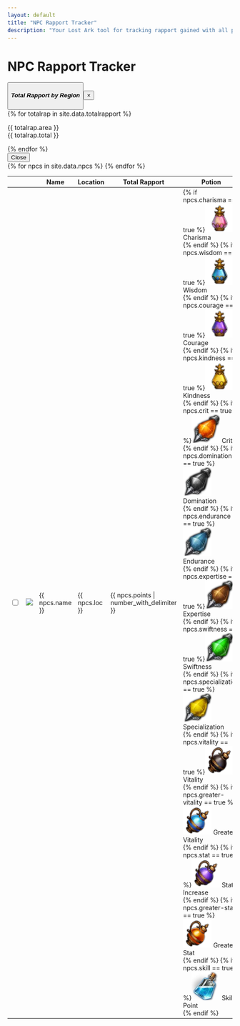 ```yaml
---
layout: default
title: "NPC Rapport Tracker"
description: "Your Lost Ark tool for tracking rapport gained with all possible NPCs. Find their location and sort by the fastest or longest ones to farm."
---
```


<h1>NPC Rapport Tracker</h1>

<div class="progressbar-container">
  <div class="progressbar-bar"></div>
  <div class="progressbar-label"></div>
</div>
<div class = "ready"></div>

<button type="button" class="btn btn-primary" data-toggle="modal" data-target="#totalRapport">
  
<div class="modal fade" id="totalRapport" tabindex="-1" role="dialog">
  <div class="modal-dialog modal-dialog-centered" role="document">
    <div class="modal-content">
      <div class="modal-header">
        <h5 class="modal-title" id="exampleModalLongTitle">Total Rapport by Region</h5>
        <button type="button" class="close" data-dismiss="modal" aria-label="Close">
          <span aria-hidden="true">&times;</span>
        </button>
      </div>
      <div class="modal-body">
{% for totalrap in site.data.totalrapport %}
<p class="break-inside: avoid;">{{ totalrap.area }}<br/>{{ totalrap.total }}</p>
{% endfor %}
      </div>
      <div class="modal-footer">
        <button type="button" class="btn btn-secondary" data-dismiss="modal">Close</button>
      </div>
    </div>
  </div>
</div>

<table id="sortRapport" class="display dt-responsive">
  <thead>
    <tr>
      <th class="no-sort"></th>
      <th class="npc-icon-column no-sort"></th>
      <th style="width: 150px;">Name</th>
      <th>Location</th>
      <th>Total Rapport</th>
      <th>Potion</th>
      <th>Unlock</th>
      <th>Collection</th>
      <th>Hire</th>
    </tr>
  </thead>
  <tbody>
    {% for npcs in site.data.npcs %}
      <tr>
        <td>
          <input type="checkbox" id="{{ npcs.id }}" class="box">
        </td>
        <td>
            <img class="npc-icon" src="/assets/img/npc/{{ npcs.icon }}" />
        </td>
        <td> 
          {{ npcs.name }}
        </td>        
        <td>
          {{ npcs.loc }}
        </td>
        <td>
          {{ npcs.points | number_with_delimiter }}
        </td>
        <td>
          {% if npcs.charisma == true %}<img class="lost-icon" src="/assets/img/icon/Charisma.png" /> Charisma<br />{% endif %}
          {% if npcs.wisdom == true %}<img class="lost-icon" src="/assets/img/icon/Wisdom.png" /> Wisdom<br />{% endif %}
          {% if npcs.courage == true %}<img class="lost-icon" src="/assets/img/icon/Courage.png" /> Courage<br />{% endif %}
          {% if npcs.kindness == true %}<img class="lost-icon" src="/assets/img/icon/Kindness.png" /> Kindness<br />{% endif %}
          {% if npcs.crit == true %}<img class="lost-icon" src="/assets/img/icon/Crit.png" /> Crit<br />{% endif %}
          {% if npcs.domination == true %}<img class="lost-icon" src="/assets/img/icon/Domination.png" /> Domination<br />{% endif %}
          {% if npcs.endurance == true %}<img class="lost-icon" src="/assets/img/icon/Endurance.png" /> Endurance<br />{% endif %}
          {% if npcs.expertise == true %}<img class="lost-icon" src="/assets/img/icon/Expertise.png" /> Expertise<br />{% endif %}
          {% if npcs.swiftness == true %}<img class="lost-icon" src="/assets/img/icon/Swiftness.png" /> Swiftness<br />{% endif %}
          {% if npcs.specialization == true %}<img class="lost-icon" src="/assets/img/icon/Specialization Increase.png" /> Specialization<br />{% endif %}
          {% if npcs.vitality == true %}<img class="lost-icon" src="/assets/img/icon/Vitality Increase.png" /> Vitality<br />{% endif %}
          {% if npcs.greater-vitality == true %}<img class="lost-icon" src="/assets/img/icon/Greater Vitality.png" /> Greater Vitality<br />{% endif %}
          {% if npcs.stat == true %}<img class="lost-icon" src="/assets/img/icon/Stat Increase.png" /> Stat Increase<br />{% endif %}
          {% if npcs.greater-stat == true %}<img class="lost-icon" src="/assets/img/icon/Greater Stat Increase.png" /> Greater Stat<br />{% endif %}
          {% if npcs.skill == true %}<img class="lost-icon" src="/assets/img/icon/Skill Point.png" /> Skill Point<br />{% endif %}
        </td>
        <td>
          {% if npcs.craft != nil %}<img class="lost-icon" src="/assets/img/icon/crafting.png" /> Crafting Recipe: {{ npcs.craft }}<br />{% endif %}
          {% if npcs.sail != nil %}<img class="lost-icon" src="/assets/img/icon/icon_ship_1.png" /> Sail Glyph: {{ npcs.sail }}<br />{% endif %}
          {% if npcs.mount != nil %}Mount: {{ npcs.mount }}<br/>{% endif %}
          {% if npcs.card != nil %}<img class="lost-icon" src="/assets/img/icon/card.png" /> Card: {{ npcs.card }}<br/>{% endif %}
          {% if npcs.rune != nil %}<img class="lost-icon" src="/assets/img/icon/{{ npcs.rune | downcase }}.png" /> {{ npcs.rune | capitalize }}<br/>{% endif %}
        </td>
        <td>
          {% if npcs.giant != nil %} <img class="lost-icon" src="/assets/img/icon/giant-heart.png" /> {{ npcs.giant }} Giant Heart<br/>{% endif %}
          {% if npcs.masterpiece != nil %} <img class="lost-icon" src="/assets/img/icon/masterpiece.png" />Masterpiece {{ npcs.masterpiece }}<br/>{% endif %}
          {% if npcs.omnium != nil %} <img class="lost-icon" src="/assets/img/icon/omnium.png" /> Omnium Star {{ npcs.omnium }}<br/>{% endif %}
          {% if npcs.island != nil %}<img class="lost-icon" src="/assets/img/icon/island.png" /> {{ npcs.island }}<br/>{% endif %}
          {% if npcs.map != nil %}<img class="lost-icon" src="/assets/img/icon/map.png" /> Adventure: {{ npcs.map }}<br />{% endif %}
        </td>
        <td>
          {% if npcs.crew != nil %}<img class="lost-icon" src="/assets/img/icon/crew.png" /> Crew: {{ npcs.crew }}<br/>{% endif %}
          {% if npcs.sailor != nil %}<img class="lost-icon" src="/assets/img/icon/sailor.png" /> Sailor: {{ npcs.sailor }}<br/>{% endif %}
        </td>
      </tr>
    {% endfor %}
  </tbody>
</table>

<script>
      $(document).ready( function () {
          $('#sortRapport').dataTable( {
              searchPanes: {
                  initCollapsed: true,
                  orderable: false,
                  columns: [1],
                  panes: [
                      {
                        header: 'Location',
                        options: [
                            {
                              label: 'Rethramis',
                              value: function(rowData, rowIdx){
                                  return rowData[3].includes('Rethramis');
                              },
                            },
                            {
                            label: 'Yudia',
                            value: function(rowData, rowIdx){
                                return rowData[3].includes('Yudia');
                              },
                            },
                            {
                            label: 'West Luterra',
                            value: function(rowData, rowIdx){
                                return rowData[3].includes('West Luterra');
                              },
                            },
                            {
                            label: 'East Luterra',
                            value: function(rowData, rowIdx){
                                return rowData[3].includes('East Luterra');
                              },
                            },
                            {
                            label: 'Tortoyk',
                            value: function(rowData, rowIdx){
                                return rowData[3].includes('Tortoyk');
                              },
                            },
                            {
                            label: 'Anikka',
                            value: function(rowData, rowIdx){
                                return rowData[3].includes('Anikka');
                              },
                            },
                            {
                            label: 'Arthetine',
                            value: function(rowData, rowIdx){
                                return rowData[3].includes('Arthetine');
                              },
                            },
                            {
                            label: 'North Vern',
                            value: function(rowData, rowIdx){
                                return rowData[3].includes('North Vern');
                              },
                            },
                            {
                            label: 'Shushire',
                            value: function(rowData, rowIdx){
                                return rowData[3].includes('Shushire');
                              },
                            },
                            {
                            label: 'Rohendel',
                            value: function(rowData, rowIdx){
                                return rowData[3].includes('Rohendel');
                              },
                            },
                            {
                            label: 'Yorn',
                            value: function(rowData, rowIdx){
                                return rowData[3].includes('Yorn');
                              },
                            },
                            {
                            label: 'Feiton',
                            value: function(rowData, rowIdx){
                                return rowData[3].includes('Feiton');
                              },
                            },
                            {
                            label: 'Punika',
                            value: function(rowData, rowIdx){
                                return rowData[3].includes('Punika');
                              },
                            },
                            {
                            label: 'Island',
                            value: function(rowData, rowIdx){
                                return rowData[3].includes('Island');
                              },
                            },
                            {
                            label: 'South Vern',
                            value: function(rowData, rowIdx){
                                return rowData[3].includes('South Vern');
                              },
                            },  
                            {
                            label: 'Trixion',
                            value: function(rowData, rowIdx){
                                return rowData[3].includes('Trixion');
                              },
                            }
                          ]
                        },
                      {
                        header: 'Increase Potion',
                        options: [
                            {
                              label: 'Kindness',
                              value: function(rowData, rowIdx){
                                  return rowData[5].includes("Kindness");
                              },
                            },
                            {
                            label: 'Charisma',
                            value: function(rowData, rowIdx){
                                return rowData[5].includes("Charisma");
                              },
                            },
                            {
                            label: 'Courage',
                            value: function(rowData, rowIdx){
                                return rowData[5].includes("Courage");
                              },
                            },
                            {
                            label: 'Wisdom',
                            value: function(rowData, rowIdx){
                                return rowData[5].includes("Wisdom");
                              },
                            },
                            {
                            label: 'Crit',
                            value: function(rowData, rowIdx){
                                return rowData[5].includes("Crit");
                              },
                            },
                            {
                            label: 'Domination',
                            value: function(rowData, rowIdx){
                                return rowData[5].includes("Domination");
                              },
                            },
                            {
                            label: 'Endurance',
                            value: function(rowData, rowIdx){
                                return rowData[5].includes("Endurance");
                              },
                            },
                            {
                            label: 'Expertise',
                            value: function(rowData, rowIdx){
                                return rowData[5].includes("Expertise");
                              },
                            },
                            {
                            label: 'Swiftness',
                            value: function(rowData, rowIdx){
                                return rowData[5].includes("Swiftness");
                              },
                            },
                            {
                            label: 'Specialization',
                            value: function(rowData, rowIdx){
                                return rowData[5].includes("Specialization");
                              },
                            },
                            {
                            label: 'Vitality',
                            value: function(rowData, rowIdx){
                                return rowData[5].includes("Vitality");
                              },
                            },
                            {
                            label: 'Stat Increase',
                            value: function(rowData, rowIdx){
                                return rowData[5].includes("Stat Increase");
                              },
                            },
                            {
                            label: 'Skill Point',
                            value: function(rowData, rowIdx){
                                return rowData[5].includes("Skill Point");
                              },
                            }
                          ]
                        },
                      {
                        header: 'Reward Type',
                        options: [
                            {
                              label: 'Crafting Recipe',
                              value: function(rowData, rowIdx){
                                  return rowData[6].includes('Crafting Recipe:');
                              },
                            },
                            {
                              label: 'Card',
                              value: function(rowData, rowIdx){
                                  return rowData[6].includes('Card:');
                              },
                            },
                            {
                            label: "Rune",
                            value: function(rowData, rowIdx){
                                return rowData[6].includes("Rune:");
                              },
                            },
                            {
                            label: 'Mount',
                            value: function(rowData, rowIdx){
                                return rowData[6].includes('Mount:');
                              },
                            },
                            {
                              label: 'Sailor',
                              value: function(rowData, rowIdx){
                                  return rowData[8].includes('Sailor:');
                              },
                            },
                            {
                              label: 'Crew',
                              value: function(rowData, rowIdx){
                                  return rowData[8].includes('Crew:');
                              },
                            },
                            {
                            label: 'Sail Glyph',
                            value: function(rowData, rowIdx){
                                return rowData[6].includes("Sail Glyph:");
                              },
                            }
                          ]
                      },
                      {
                        header: 'Collectibles',
                        options: [
                            {
                              label: 'Masterpiece',
                              value: function(rowData, rowIdx){
                                  return rowData[7].includes("Masterpiece");
                              },
                            },
                            {
                            label: 'Giant Heart',
                            value: function(rowData, rowIdx){
                                return rowData[7].includes("Giant Heart");
                              },
                            },
                            {
                            label: 'Island Soul',
                            value: function(rowData, rowIdx){
                                return rowData[7].includes("Island" || "Isle");
                              },
                            },
                            {
                            label: 'Adventure Map',
                            value: function(rowData, rowIdx){
                                return rowData[7].includes("Adventure:");
                              },
                            },
                            {
                            label: 'Omnium Star',
                            value: function(rowData, rowIdx){
                                return rowData[7].includes("Omnium");
                              },
                            }
                          ]
                        }
                    ]
              },
              dom: 'Plfrtip',
              "paging": false,
              responsive: {
                  details: {
                      display: $.fn.dataTable.Responsive.display.childRowImmediate,
                      type: 'none',
                      target: ''
                  }
              },
              fixedHeader: true,
              "order": [],
              "columnDefs": [ {
                    "targets": 'no-sort',
                    "orderable": false,
              } ]
          } );
    } );  
</script>
